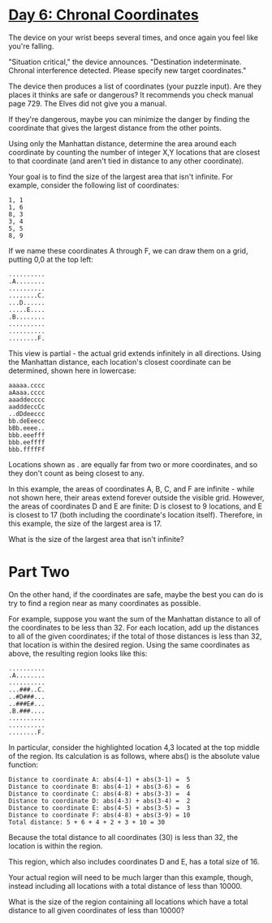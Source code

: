 # [Day 6: Chronal Coordinates](https://adventofcode.com/2018/day/6)

The device on your wrist beeps several times, and once again you feel like
you're falling.

"Situation critical," the device announces. "Destination indeterminate. Chronal
interference detected. Please specify new target coordinates."

The device then produces a list of coordinates (your puzzle input). Are they
places it thinks are safe or dangerous? It recommends you check manual page
729. The Elves did not give you a manual.

If they're dangerous, maybe you can minimize the danger by finding the
coordinate that gives the largest distance from the other points.

Using only the Manhattan distance, determine the area around each coordinate by
counting the number of integer X,Y locations that are closest to that
coordinate (and aren't tied in distance to any other coordinate).

Your goal is to find the size of the largest area that isn't infinite. For
example, consider the following list of coordinates:

    1, 1
    1, 6
    8, 3
    3, 4
    5, 5
    8, 9

If we name these coordinates A through F, we can draw them on a grid, putting
0,0 at the top left:

    ..........
    .A........
    ..........
    ........C.
    ...D......
    .....E....
    .B........
    ..........
    ..........
    ........F.

This view is partial - the actual grid extends infinitely in all directions.
Using the Manhattan distance, each location's closest coordinate can be
determined, shown here in lowercase:

    aaaaa.cccc
    aAaaa.cccc
    aaaddecccc
    aadddeccCc
    ..dDdeeccc
    bb.deEeecc
    bBb.eeee..
    bbb.eeefff
    bbb.eeffff
    bbb.ffffFf

Locations shown as . are equally far from two or more coordinates, and so they
don't count as being closest to any.

In this example, the areas of coordinates A, B, C, and F are infinite - while
not shown here, their areas extend forever outside the visible grid. However,
the areas of coordinates D and E are finite: D is closest to 9 locations, and E
is closest to 17 (both including the coordinate's location itself). Therefore,
in this example, the size of the largest area is 17.

What is the size of the largest area that isn't infinite?

# Part Two

On the other hand, if the coordinates are safe, maybe the best you can do is
try to find a region near as many coordinates as possible.

For example, suppose you want the sum of the Manhattan distance to all of the
coordinates to be less than 32. For each location, add up the distances to all
of the given coordinates; if the total of those distances is less than 32, that
location is within the desired region. Using the same coordinates as above, the
resulting region looks like this:

    ..........
    .A........
    ..........
    ...###..C.
    ..#D###...
    ..###E#...
    .B.###....
    ..........
    ..........
    ........F.

In particular, consider the highlighted location 4,3 located at the top middle
of the region. Its calculation is as follows, where abs() is the absolute value
function:

    Distance to coordinate A: abs(4-1) + abs(3-1) =  5
    Distance to coordinate B: abs(4-1) + abs(3-6) =  6
    Distance to coordinate C: abs(4-8) + abs(3-3) =  4
    Distance to coordinate D: abs(4-3) + abs(3-4) =  2
    Distance to coordinate E: abs(4-5) + abs(3-5) =  3
    Distance to coordinate F: abs(4-8) + abs(3-9) = 10
    Total distance: 5 + 6 + 4 + 2 + 3 + 10 = 30

Because the total distance to all coordinates (30) is less than 32, the
location is within the region.

This region, which also includes coordinates D and E, has a total size of 16.

Your actual region will need to be much larger than this example, though,
instead including all locations with a total distance of less than 10000.

What is the size of the region containing all locations which have a total
distance to all given coordinates of less than 10000?
